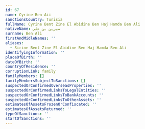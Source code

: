 ```yaml
---
id: 67
name: Cyrine Ben Aii
sanctionsCountry: Tunisia
fullName: Cyrine Bent Zine El Abidine Ben Haj Hamda Ben Ali
nativeName: سيرين بن علي
surname: Ben Ali
firstAndMidleNames: ''
aliases:
  - Sirine Bent Zine El Abidine Ben Haj Hamda Ben Ali
identifyingInformation: ''
placeOfBirth: ''
dateOfBirth: ''
countryOfResidence: ''
corruptionLink: family
familyMembers: []
familyMembersSubjectToSanctions: []
suspectedOrConfirmedOverseasProperties: ''
suspectedOrConfirmedLinksToLegalEntities: ''
suspectedOrConfirmedLinksToBankAccounts: ''
suspectedOrConfirmedLinksToOtherAssets: ''
estimatesOfAssetsFrozenOrConfiscated: ''
estimatesOfAssetsReturned: ''
typeOfSanctions: ''
startOfSanctions: ''
---
```


